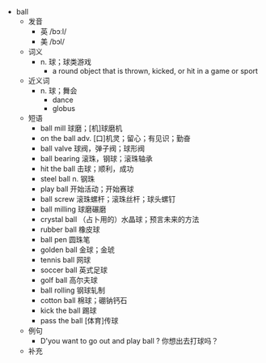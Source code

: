 - ball
  - 发音
    - 英 /bɔːl/
    - 美 /bɔl/
  - 词义
    - n. 球；球类游戏
      - a round object that is thrown, kicked, or hit in a game or sport
  - 近义词
    - n. 球；舞会
      - dance
      - globus
  - 短语
    - ball mill 球磨；[机]球磨机
    - on the ball adv. [口]机灵；留心；有见识；勤奋
    - ball valve 球阀，弹子阀；球形阀
    - ball bearing 滚珠，钢球；滚珠轴承
    - hit the ball 击球；顺利，成功
    - steel ball n. 钢珠
    - play ball 开始活动；开始赛球
    - ball screw 滚珠螺杆；滚珠丝杆；球头螺钉
    - ball milling 球磨碾磨
    - crystal ball （占卜用的）水晶球；预言未来的方法
    - rubber ball 橡皮球
    - ball pen 圆珠笔
    - golden ball 金球；金琥
    - tennis ball 网球
    - soccer ball 英式足球
    - golf ball 高尔夫球
    - ball rolling 钢球轧制
    - cotton ball 棉球；硼钠钙石
    - kick the ball 踢球
    - pass the ball [体育]传球
  - 例句
    - D'you want to go out and play ball ? 你想出去打球吗？
  - 补充